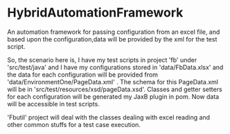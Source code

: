 # HybridAutomationFramework

An automation framework for passing configuration from an excel file, and based upon the configuration,data will be provided by the xml
for the test script.

So, the scenario here is, I have my test scripts in project 'fb' under 'src/test/java' and I have my configurations stored in 'data/FbData.xlsx'
and the data for each configuration will be provided from 'data/EnvironmentOne/PageData.xml' . The schema for this PageData.xml will be in 
'src/test/resources/xsd/pageData.xsd'. Classes and getter setters for each configuration will be generated my JaxB plugin in pom.
Now data will be accessible in test scripts.


'Fbutil' project will deal with the classes dealing with excel reading and other common stuffs for a test case execution.
